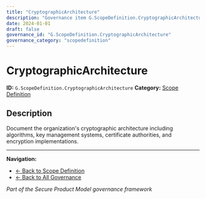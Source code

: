 ```yaml
---
title: "CryptographicArchitecture"
description: "Governance item G.ScopeDefinition.CryptographicArchitecture"
date: 2024-01-01
draft: false
governance_id: "G.ScopeDefinition.CryptographicArchitecture"
governance_category: "scopedefinition"
---
```


# CryptographicArchitecture

**ID:** `G.ScopeDefinition.CryptographicArchitecture`
**Category:** [Scope Definition](../)

## Description

Document the organization's cryptographic architecture including algorithms, key management systems, certificate authorities, and encryption implementations.


---

**Navigation:**
- [← Back to Scope Definition](../)
- [← Back to All Governance](/governance/)

*Part of the Secure Product Model governance framework*

